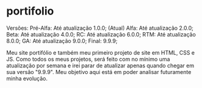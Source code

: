 # portifolio
Versões:
Pré-Alfa: Até atualização 1.0.0; (Atual)
Alfa: Até atualização 2.0.0;
Beta: Até atualização 4.0.0;
RC: Até atualização 6.0.0;
RTM: Até atualização 8.0.0;
GA: Até atualização 9.0.0;
Final: 9.9.9;

Meu site portifólio e também meu primeiro projeto de site em HTML, CSS e JS. Como todos os meus projetos, será feito com no mínimo uma atualização por semana e irei parar de atualizar apenas quando chegar em sua versão "9.9.9". Meu objetivo aqui está em poder analisar futuramente minha evolução.
